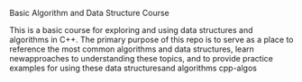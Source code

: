 Basic Algorithm and Data Structure Course

This is a basic course for exploring and using data structures and algorithms in C++. The primary purpose of this repo is to serve as a place to reference the most common algorithms and data structures, learn newapproaches to understanding these topics, and to provide practice examples for using these data structuresand algorithms cpp-algos
